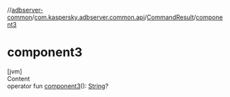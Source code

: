//[adbserver-common](../../index.md)/[com.kaspersky.adbserver.common.api](../index.md)/[CommandResult](index.md)/[component3](component3.md)



# component3  
[jvm]  
Content  
operator fun [component3](component3.md)(): [String](https://kotlinlang.org/api/latest/jvm/stdlib/kotlin/-string/index.html)?  



